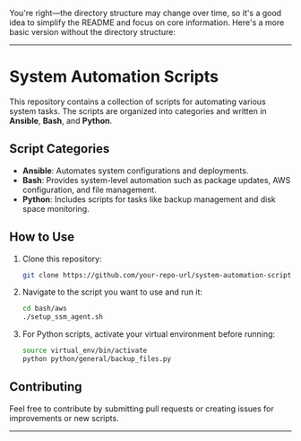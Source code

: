 You're right—the directory structure may change over time, so it's a good idea to simplify the README and focus on core information. Here's a more basic version without the directory structure:

---

# System Automation Scripts

This repository contains a collection of scripts for automating various system tasks. The scripts are organized into categories and written in **Ansible**, **Bash**, and **Python**.

## Script Categories

- **Ansible**: Automates system configurations and deployments.
- **Bash**: Provides system-level automation such as package updates, AWS configuration, and file management.
- **Python**: Includes scripts for tasks like backup management and disk space monitoring.

## How to Use

1. Clone this repository:
    ```bash
    git clone https://github.com/your-repo-url/system-automation-scripts.git
    ```

2. Navigate to the script you want to use and run it:
    ```bash
    cd bash/aws
    ./setup_ssm_agent.sh
    ```

3. For Python scripts, activate your virtual environment before running:
    ```bash
    source virtual_env/bin/activate
    python python/general/backup_files.py
    ```

## Contributing

Feel free to contribute by submitting pull requests or creating issues for improvements or new scripts.

---

